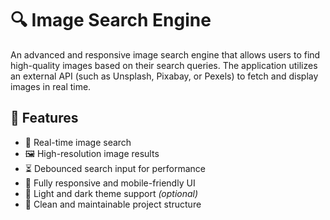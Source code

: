 # 🔍 Image Search Engine

An advanced and responsive image search engine that allows users to find high-quality images based on their search queries. The application utilizes an external API (such as Unsplash, Pixabay, or Pexels) to fetch and display images in real time.

## 🚀 Features

- 🔎 Real-time image search
- 🖼️ High-resolution image results
- ⏳ Debounced search input for performance
- 📱 Fully responsive and mobile-friendly UI
- 🌙 Light and dark theme support *(optional)*
- 📁 Clean and maintainable project structure